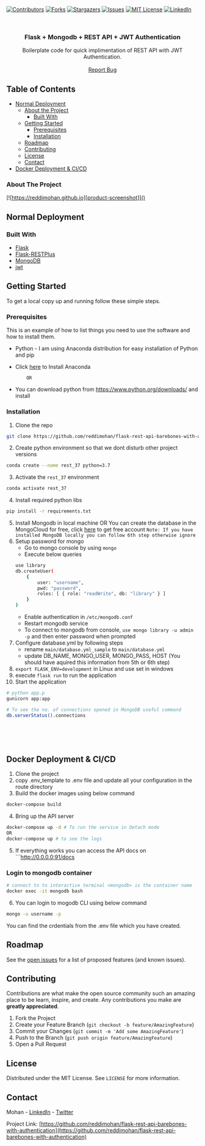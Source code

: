[![Contributors][contributors-shield]][contributors-url]
[![Forks][forks-shield]][forks-url]
[![Stargazers][stars-shield]][stars-url]
[![Issues][issues-shield]][issues-url]
[![MIT License][license-shield]][license-url]
[![LinkedIn][linkedin-shield]][linkedin-url]



<!-- PROJECT LOGO -->
<br />
<p align="center">
  <a href="https://github.com/reddimohan/flask-rest-api-barebones-with-authentication">
  </a>

  <h3 align="center">Flask + Mongodb + REST API + JWT Authentication</h3>

  <p align="center">
    Boilerplate code for quick implimentation of REST API with JWT Authentication.
    <br />
    <br />
    <a href="https://github.com/reddimohan/flask-rest-api-barebones-with-authentication/issues">Report Bug</a>
  </p>
</p>



<!-- TABLE OF CONTENTS -->
## Table of Contents
* [Normal Deployment](#normal-deployment)
  * [About the Project](#about-the-project)
    * [Built With](#built-with)
  * [Getting Started](#getting-started)
    * [Prerequisites](#prerequisites)
    * [Installation](#installation)
  * [Roadmap](#roadmap)
  * [Contributing](#contributing)
  * [License](#license)
  * [Contact](#contact)
* [Docker Deployment & CI/CD](#docker-deployment-cicd)



<!-- ABOUT THE PROJECT -->
### About The Project

[![https://reddimohan.github.io][product-screenshot]]()



## Normal Deployment

### Built With

* [Flask](https://flask.palletsprojects.com/en/1.1.x)
* [Flask-RESTPlus](https://flask-restplus.readthedocs.io/en/stable)
* [MongoDB](https://www.mongodb.com)
* [jwt](https://jwt.io)



<!-- GETTING STARTED -->
## Getting Started

To get a local copy up and running follow these simple steps.

### Prerequisites

This is an example of how to list things you need to use the software and how to install them.
* Python - I am using Anaconda distribution for easy installation of Python and pip
* Click [here](https://www.digitalocean.com/community/tutorials/how-to-install-the-anaconda-python-distribution-on-ubuntu-18-04) to Install Anaconda

          OR
* You can download python from https://www.python.org/downloads/ and install



### Installation

1. Clone the repo
```sh
git clone https://github.com/reddimohan/flask-rest-api-barebones-with-authentication.git
```
2. Create python environment so that we dont disturb other project versions
```sh
conda create --name rest_37 python=3.7
```
3. Activate the `rest_37` environment
```sh
conda activate rest_37
```
4. Install required python libs
```sh
pip install -r requirements.txt
```
5. Install Mongodb in local machine OR You can create the database in the MongoCloud for free, click [here][mongo-cloud] to get free account
    `Note: If you have installed MongoDB locally you can follow 6th step otherwise ignore`
6. Setup password for mongo
    * Go to mongo console by using `mongo`
    * Execute below queries
    ```sh
    use library
    db.createUser(
        {
            user: "username",
            pwd: "password",
            roles: [ { role: "readWrite", db: "library" } ]
        }
    )
    ```
    * Enable authentication in `/etc/mongodb.conf`
    * Restart mongodb service
    * To connect to mongodb from console, `use mongo library -u admin -p` and then enter password when prompted
7. Configure database.yml by following steps
    * rename `main/database.yml_sample` to `main/database.yml`
    * update DB_NAME, MONGO_USER, MONGO_PASS, HOST (You should have aquired this information from 5th or 6th step)
8. `export FLASK_ENV=development` in Linux and use set in windows
9. execute `flask run` to run the application
10. Start the application
```sh
# python app.p
gunicorn app:app
```

```sh
# To see the no. of connections opened in MongoDB useful command
db.serverStatus().connections
```
</br>
</br>
</br>


## Docker Deployment & CI/CD

1. Clone the project
2. copy .env_template to .env file and update all your configuration in the route directory
3. Build the docker images using below command
```sh
docker-compose build
```
4. Bring up the API server
```sh
docker-compose up -d # To run the service in Detach mode
OR
docker-compose up # to see the logs
```
5. If everything works you can access the API docs on ```http://0.0.0.0:91/docs

### Login to mongodb container
```sh
# connect to to interactive terminal <mongodb> is the container name
docker exec -it mongodb bash
```
6. You can login to mogodb CLI using below command
```sh
mongo -u username -p 
```
You can find the crdentials from the .env file which you have created.

<!-- mongo -u mohan -p mohan --authenticationDatabase library -->






<!-- ROADMAP -->
## Roadmap

See the [open issues](https://github.com/reddimohan/flask-rest-api-barebones-with-authentication/issues) for a list of proposed features (and known issues).



<!-- CONTRIBUTING -->
## Contributing

Contributions are what make the open source community such an amazing place to be learn, inspire, and create. Any contributions you make are **greatly appreciated**.

1. Fork the Project
2. Create your Feature Branch (`git checkout -b feature/AmazingFeature`)
3. Commit your Changes (`git commit -m 'Add some AmazingFeature'`)
4. Push to the Branch (`git push origin feature/AmazingFeature`)
5. Open a Pull Request



<!-- LICENSE -->
## License

Distributed under the MIT License. See `LICENSE` for more information.



<!-- CONTACT -->
## Contact

Mohan - [LinkedIn](https://linkedin.com/in/reddimohan) - [Twitter](https://twitter.com/reddimohan)

Project Link: [https://github.com/reddimohan/flask-rest-api-barebones-with-authentication](https://github.com/reddimohan/flask-rest-api-barebones-with-authentication)







<!-- MARKDOWN LINKS & IMAGES -->
<!-- https://www.markdownguide.org/basic-syntax/#reference-style-links -->
[contributors-shield]: https://img.shields.io/github/contributors/reddimohan/flask-rest-api-barebones-with-authentication.svg?style=flat-square
[contributors-url]: https://github.com/reddimohan/flask-rest-api-barebones-with-authentication/graphs/contributors
[forks-shield]: https://img.shields.io/github/forks/reddimohan/flask-rest-api-barebones-with-authentication.svg?style=flat-square
[forks-url]: https://github.com/reddimohan/flask-rest-api-barebones-with-authentication/network/members
[stars-shield]: https://img.shields.io/github/stars/reddimohan/flask-rest-api-barebones-with-authentication.svg?style=flat-square
[stars-url]: https://github.com/reddimohan/flask-rest-api-barebones-with-authentication/stargazers
[issues-shield]: https://img.shields.io/github/issues/reddimohan/flask-rest-api-barebones-with-authentication.svg?style=flat-square
[issues-url]: https://github.com/reddimohan/flask-rest-api-barebones-with-authentication/issues
[license-shield]: https://img.shields.io/github/license/reddimohan/flask-rest-api-barebones-with-authentication.svg?style=flat-square
[license-url]: https://github.com/reddimohan/flask-rest-api-barebones-with-authentication/blob/master/LICENSE
[linkedin-shield]: https://img.shields.io/badge/-LinkedIn-black.svg?style=flat-square&logo=linkedin&colorB=555
[linkedin-url]: https://linkedin.com/in/reddimohan
[mongo-cloud]: https://www.mongodb.com/cloud/atlas/lp/try2-in?utm_source=google&utm_campaign=gs_apac_india_search_brand_atlas_desktop&utm_term=mongo%20db%20cloud&utm_medium=cpc_paid_search&utm_ad=e&utm_ad_campaign_id=6501677905&gclid=EAIaIQobChMImuqyp9v_7QIVljArCh0yBA62EAAYASAAEgJ5ZvD_BwE
[product-screenshot]: apidocs.png
